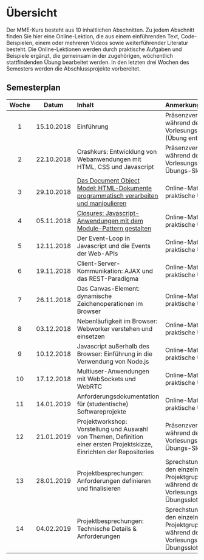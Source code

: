 # Übersicht

Der MME-Kurs besteht aus 10 inhaltlichen Abschnitten. Zu jedem Abschnitt finden Sie hier eine Online-Lektion, die aus einem einführenden Text, Code-Beispielen, einem oder mehreren Videos sowie weiterführender Literatur besteht. Die Online-Lektionen werden durch praktische Aufgaben und Beispiele ergänzt, die gemeinsam in der zugehörigen, wöchentlich stattfindenden Übung bearbeitet werden. In den letzten drei Wochen des Semesters werden die Abschlussprojekte vorbereitet. 

## Semesterplan

Woche | Datum | Inhalt | Anmerkung
:--:|:---------:|:---------------|:-----------------
1 |15.10.2018 | Einführung | Präsenzveranstaltung während des Vorlesungs-Slots (Übung entfällt)
2 |22.10.2018 | Crashkurs: Entwicklung von Webanwendungen mit HTML, CSS und Javascript | Präsenzveranstaltung während des Vorlesungs- und Übungs-Slots
3 |29.10.2018 | [Das Document Object Model: HTML-Dokumente programmatisch verarbeiten und manipulieren](./dom-introduction) | Online-Material und praktische Übung
4 |05.11.2018 | [Closures: Javascript-Anwendungen mit dem Module-Pattern gestalten](./closures-and-module-pattern) | Online-Material und praktische Übung
5 |12.11.2018 | Der Event-Loop in Javascript und die Events der Web-APIs | Online-Material und praktische Übung
6 |19.11.2018 | Client-Server-Kommunikation: AJAX und das REST-Paradigma | Online-Material und praktische Übung
7 |26.11.2018 | Das Canvas-Element: dynamische Zeichenoperationen im Browser | Online-Material und praktische Übung
8 |03.12.2018 | Nebenläufigkeit im Browser: Webworker verstehen und einsetzen | Online-Material und praktische Übung
9 |10.12.2018 | Javascript außerhalb des Browser: Einführung in die Verwendung von Node.js | Online-Material und praktische Übung
10 |17.12.2018 | Multiuser-Anwendungen mit WebSockets und WebRTC| Online-Material und praktische Übung
11 |14.01.2019 | Anforderungsdokumentation für (studentische) Softwareprojekte | Online-Material und praktische Übung
12 |21.01.2019 | Projektworkshop: Vorstellung und Auswahl von Themen, Definition einer ersten Projektskizze, Einrichten der Repositories | Präsenzveranstaltung während des Vorlesungs- und Übungs-Slots
13 |28.01.2019 | Projektbesprechungen: Anforderungen definieren und finalisieren | Sprechstunden mit den einzelnen Projektgruppen während des Vorlesungs- und Übungsslots
14 |04.02.2019 | Projektbesprechungen: Technische Details & Anforderungen | Sprechstunden mit den einzelnen Projektgruppen während des Vorlesungs- und Übungsslots

